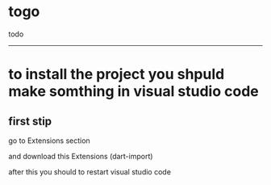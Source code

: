 # togo
todo
<hr>
<h1>to install the project you shpuld make somthing in visual studio code</h1>
<h2>first stip</h2>
<p>go to Extensions section</p>
<p>and download this Extensions (dart-import)</p>
<p>after this you should to restart visual studio code</p>
